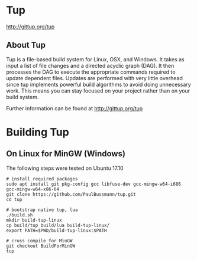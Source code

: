 # Tup

http://gittup.org/tup

## About Tup

Tup is a file-based build system for Linux, OSX, and Windows. It takes
as input a list of file changes and a directed acyclic graph (DAG). It
then processes the DAG to execute the appropriate commands required to
update dependent files. Updates are performed with very little overhead
since tup implements powerful build algorithms to avoid doing
unnecessary work. This means you can stay focused on your project rather
than on your build system.

Further information can be found at http://gittup.org/tup

# Building Tup

## On Linux for MinGW (Windows)

The following steps were tested on Ubuntu 17.10

```
# install required packages
sudo apt install git pkg-config gcc libfuse-dev gcc-mingw-w64-i686 gcc-mingw-w64-x86-64
git clone https://github.com/PaulBussmann/tup.git
cd tup

# bootstrap native tup, lua
./build.sh
mkdir build-tup-linux
cp build/tup build/lua build-tup-linux/
export PATH=$PWD/build-tup-linux:$PATH

# cross compile for MinGW
git checkout BuildForMinGW
tup
```
